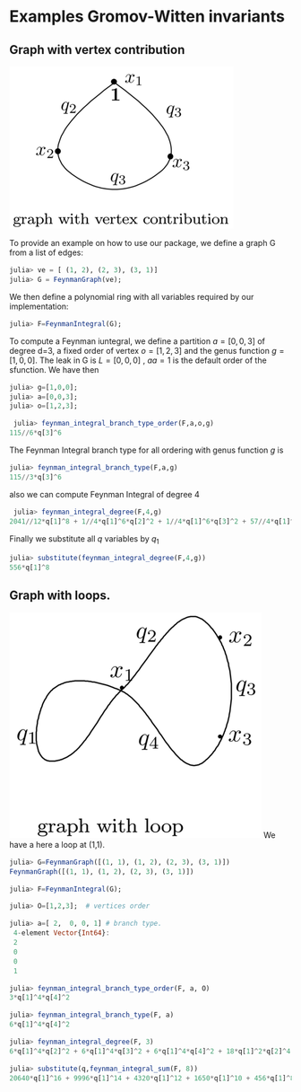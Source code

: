 # Examples Gromov-Witten invariants

## Graph with vertex contribution

![alt text](img/graph_with_vertex1.png)

To provide an example on how to use our package, we define a graph G from a list of edges:

```julia
julia> ve = [ (1, 2), (2, 3), (3, 1)]  
julia> G = FeynmanGraph(ve);
```

We then define a polynomial ring with all variables required by our implementation:

```julia
julia> F=FeynmanIntegral(G);
```

To compute a Feynman iuntegral, we define a partition  $a=[0,0,3]$  of degree d=3, a fixed order of vertex $o=[1,2,3]$ and the genus function $g=[1,0,0]$. The leak in G is $L=[0,0,0]$ , $aa=1$ is the  default order of the sfunction. We have then

```julia
julia> g=[1,0,0];
julia> a=[0,0,3];
julia> o=[1,2,3]; 
```


```julia
 julia> feynman_integral_branch_type_order(F,a,o,g)
115//6*q[3]^6
```

The Feynman Integral branch type for all ordering with genus function $g$  is

```julia
julia> feynman_integral_branch_type(F,a,g)
115//3*q[3]^6
```

also we can compute Feynman Integral of degree 4

```julia
 julia> feynman_integral_degree(F,4,g)
2041//12*q[1]^8 + 1//4*q[1]^6*q[2]^2 + 1//4*q[1]^6*q[3]^2 + 57//4*q[1]^4*q[2]^4 + 1//2*q[1]^4*q[2]^2*q[3]^2 + 57//4*q[1]^4*q[3]^4 + 1//4*q[1]^2*q[2]^6 + 1//2*q[1]^2*q[2]^4*q[3]^2 + 1//2*q[1]^2*q[2]^2*q[3]^4 + 1//4*q[1]^2*q[3]^6 + 2041//12*q[2]^8 + 1//4*q[2]^6*q[3]^2 + 57//4*q[2]^4*q[3]^4 + 1//4*q[2]^2*q[3]^6 + 2041//12*q[3]^8
```

Finally we substitute all $q$  variables by $q_{1}$

```julia
julia> substitute(feynman_integral_degree(F,4,g))
556*q[1]^8
```

## Graph with loops.

![alt text](img/graph_loop.png)
We have a here a loop at (1,1).

```julia
julia> G=FeynmanGraph([(1, 1), (1, 2), (2, 3), (3, 1)])
FeynmanGraph([(1, 1), (1, 2), (2, 3), (3, 1)])
```

```julia
julia> F=FeynmanIntegral(G);
```

```julia
julia> O=[1,2,3];  # vertices order
```

```julia
julia> a=[ 2,  0, 0, 1] # branch type.
 4-element Vector{Int64}:
 2
 0
 0
 1
```

```julia
julia> feynman_integral_branch_type_order(F, a, O)
3*q[1]^4*q[4]^2
```

```julia
julia> feynman_integral_branch_type(F, a)  
6*q[1]^4*q[4]^2
```

```julia
julia> feynman_integral_degree(F, 3)
6*q[1]^4*q[2]^2 + 6*q[1]^4*q[3]^2 + 6*q[1]^4*q[4]^2 + 18*q[1]^2*q[2]^4 + 6*q[1]^2*q[2]^2*q[3]^2 + 6*q[1]^2*q[2]^2*q[4]^2 + 18*q[1]^2*q[3]^4 + 6*q[1]^2*q[3]^2*q[4]^2 + 18*q[1]^2*q[4]^4
```

```julia
julia> substitute(q,feynman_integral_sum(F, 8))
20640*q[1]^16 + 9996*q[1]^14 + 4320*q[1]^12 + 1650*q[1]^10 + 456*q[1]^8 + 90*q[1]^6 + 6*q[1]^4
```
